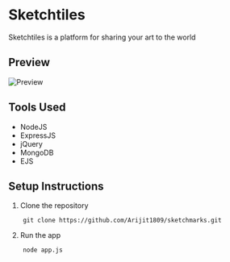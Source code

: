 # Sketchtiles
Sketchtiles is a platform for sharing your art to the world

## Preview
![Preview](https://github.com/Arijit1809/sketchmarks/blob/master/sketchmarks.gif)

## Tools Used
* NodeJS
* ExpressJS
* jQuery
* MongoDB
* EJS

## Setup Instructions

1. Clone the repository
```
    git clone https://github.com/Arijit1809/sketchmarks.git
```
2. Run the app
```
    node app.js
```
